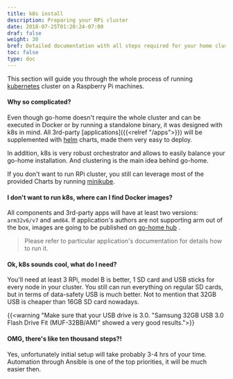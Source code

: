 ```yaml
---
title: k8s install
description: Preparing your RPi cluster
date: 2018-07-25T01:20:24-07:00
draf: false
weight: 30
bref: Detailed documentation with all steps required for your home cluster
toc: false
type: doc
---
```

This section will guide you through the whole process of running [kubernetes](https://kubernetes.io) cluster on a Raspberry Pi machines.

#### Why so complicated?

Even though go-home doesn't require the whole cluster and can be executed in Docker or by running a standalone binary, it was designed with k8s in mind. All 3rd-party [applications]({{<relref "/apps">}}) will be supplemented with [helm](http://helm.sh) charts, made them very easy to deploy.

In addition, k8s is very robust orchestrator and allows to easily balance your go-home installation. And clustering is the main idea behind go-home. 

If you don't want to run RPi cluster, you still can leverage most of the provided Charts by running [minikube](https://github.com/kubernetes/minikube).

#### I don't want to run k8s, where can I find Docker images? 

All components and 3rd-party apps will have at least two versions: `arm32v6/v7` and `amd64`. If application's authors are not supporting arm out of the box, images are going to be published on [go-home hub](https://hub.docker.com/u/gohomeio/) . 

> Please refer to particular application's documentation for details how to run it.

#### Ok, k8s sounds cool, what do I need?

You'll need at least 3 RPi, model B is better, 1 SD card and USB sticks for every node in your cluster. You still can run everything on regular SD cards, but in terms of data-safety USB is much better. Not to mention that 32GB USB is cheaper than 16GB SD card nowadays. 

{{<warning "Make sure that your USB drive is 3.0. \"Samsung 32GB USB 3.0 Flash Drive Fit (MUF-32BB/AM)\" showed a very good results.">}} 
 
#### OMG, there's like ten thousand steps?!

Yes, unfortunately initial setup will take probably 3-4 hrs of your time. Automation through Ansible is one of the top priorities, it will be much easier then.  